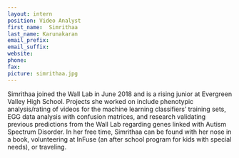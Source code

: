 ```yaml
---
layout: intern
position: Video Analyst
first_name:  Simrithaa
last_name: Karunakaran
email_prefix: 
email_suffix: 
website:
phone:
fax:
picture: simrithaa.jpg
---
```


Simrithaa joined the Wall Lab in June 2018 and is a rising junior at Evergreen Valley High School. Projects she worked on include phenotypic analysis/rating of videos for the machine learning classifiers’ training sets, EGG data analysis with confusion matrices, and research validating previous predictions from the Wall Lab regarding genes linked with Autism Spectrum Disorder. In her free time, Simrithaa can be found with her nose in a book, volunteering at InFuse (an after school program for kids with special needs), or traveling.
